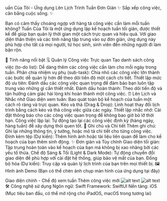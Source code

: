 uần Của Tôi - Ứng dụng Lên Lịch Trình Tuần Đơn Giản
✨ Sắp xếp công việc, cân bằng cuộc sống. ✨

Bạn có cảm thấy choáng ngợp với hàng tá công việc cần làm mỗi tuần không? Tuần Của Tôi là một ứng dụng lập kế hoạch tuần tối giản, được thiết kế để giúp bạn quản lý thời gian một cách trực quan và hiệu quả. Với giao diện thân thiện và các tính năng tập trung vào sự đơn giản, ứng dụng này phù hợp cho tất cả mọi người, từ học sinh, sinh viên đến những người đi làm bận rộn.

🌟 Tính năng nổi bật
🗓️ Quản lý Công việc Trực quan
Tạo danh sách công việc (to-do list): Dễ dàng thêm các công việc cần làm cho mỗi ngày trong tuần.
Phân chia nhiệm vụ phụ (sub-task): Chia nhỏ các công việc lớn thành các bước dễ quản lý hơn để theo dõi tiến độ một cách chi tiết.
Thiết lập mức độ ưu tiên: Đánh dấu các công việc quan trọng để đảm bảo bạn luôn tập trung vào những gì cần thiết nhất.
Đánh dấu hoàn thành: Theo dõi tiến độ và tận hưởng cảm giác hài lòng khi hoàn thành một công việc.
⏰ Lên Lịch và Nhắc nhở
Giao diện xem tuần: Bao quát toàn bộ kế hoạch của tuần một cách rõ ràng và trực quan.
Kéo và thả (Drag & Drop): Linh hoạt thay đổi lịch trình bằng cách kéo và thả công việc giữa các ngày.
Thiết lập nhắc nhở: Cài đặt thông báo cho các công việc quan trọng để không bao giờ bỏ lỡ thời hạn.
Công việc lặp lại: Tự động tạo lại các công việc định kỳ (hàng ngày, hàng tuần) để xây dựng thói quen tốt.
📝 Ghi chú và Chi tiết
Thêm ghi chú: Ghi lại những thông tin, ý tưởng, hoặc mô tả chi tiết cho từng công việc.
Đính kèm tệp (Dự kiến): Thêm hình ảnh hoặc tài liệu liên quan để làm cho kế hoạch của bạn thêm sinh động.
✨ Đơn giản và Tùy chỉnh
Giao diện tối giản: Tập trung hoàn toàn vào kế hoạch của bạn mà không bị xao nhãng bởi các yếu tố thừa.
Chế độ Sáng & Tối (Light & Dark Mode): Tự động chuyển đổi giao diện để phù hợp với cài đặt hệ thống, giúp bảo vệ mắt của bạn.
Đồng bộ hóa (Dự kiến): Truy cập và quản lý lịch trình của bạn trên mọi thiết bị.
🖼️ Hình ảnh Demo
(Bạn có thể chèn ảnh chụp màn hình của ứng dụng tại đây)

Giao diện chính - Chế độ xem tuần	Thêm công việc mới
![alt text](URL_HINH_ANH_1.png)
![alt text](URL_HINH_ANH_2.png)
🛠️ Công nghệ sử dụng
Ngôn ngữ: Swift
Framework: SwiftUI
Nền tảng: iOS (Mục tiêu ban đầu, có thể mở rộng cho iPadOS, macOS trong tương lai)
